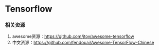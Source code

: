 # Tensorflow

### 相关资源

1. awesome资源：https://github.com/jtoy/awesome-tensorflow
2. 中文资源：https://github.com/fendouai/Awesome-TensorFlow-Chinese
